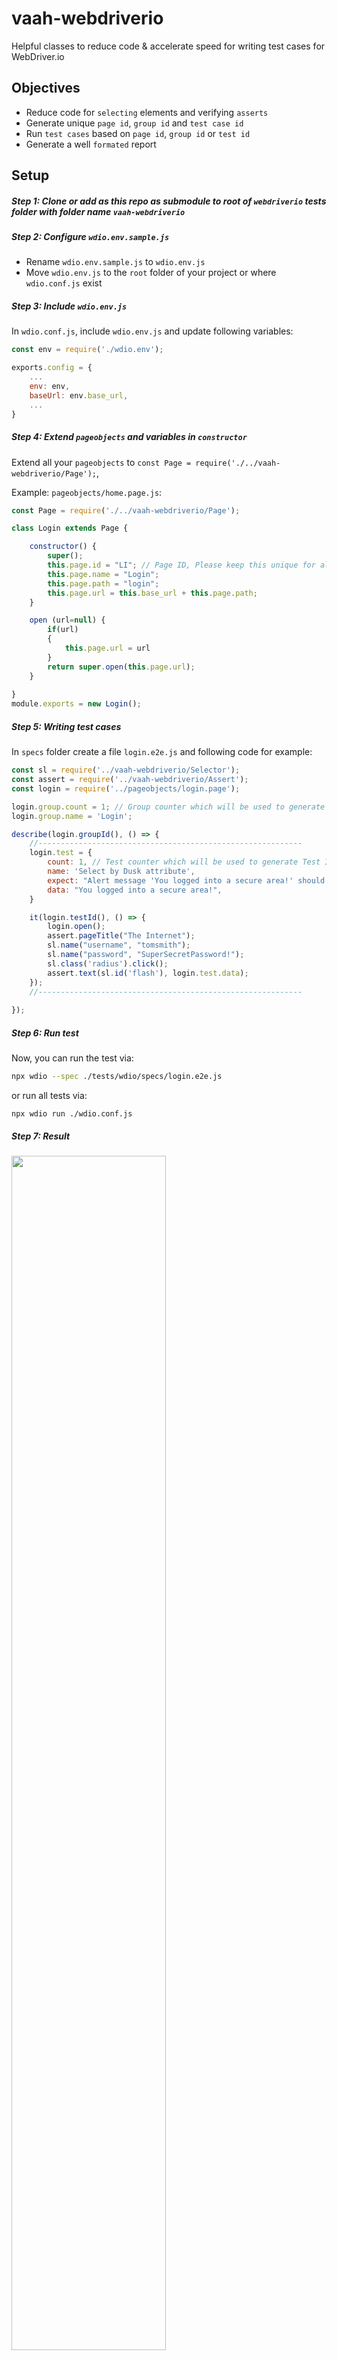# vaah-webdriverio
Helpful classes to reduce code &amp; accelerate speed for writing test cases for WebDriver.io 

## Objectives
- Reduce code for `selecting` elements and verifying `asserts`
- Generate unique `page id`, `group id` and `test case id`
- Run `test cases` based on `page id`, `group id` or `test id`
- Generate a well `formated` report

## Setup
##### Step 1: Clone or add as this repo as submodule to root of `webdriverio` tests folder with folder name `vaah-webdriverio`

##### Step 2: Configure `wdio.env.sample.js`
- Rename `wdio.env.sample.js` to `wdio.env.js`
- Move `wdio.env.js` to the `root` folder of your project or where `wdio.conf.js` exist

##### Step 3: Include `wdio.env.js`
In `wdio.conf.js`, include `wdio.env.js` and update following variables:

```js
const env = require('./wdio.env');

exports.config = {
    ...
    env: env,
    baseUrl: env.base_url,
    ...
}

```

##### Step 4: Extend `pageobjects` and variables in `constructor`
Extend all your `pageobjects` to `const Page = require('./../vaah-webdriverio/Page');`, 

Example: `pageobjects/home.page.js`: 
```js
const Page = require('./../vaah-webdriverio/Page');

class Login extends Page {

    constructor() {
        super();
        this.page.id = "LI"; // Page ID, Please keep this unique for all the pages.
        this.page.name = "Login";
        this.page.path = "login";
        this.page.url = this.base_url + this.page.path;
    }

    open (url=null) {
        if(url)
        {
            this.page.url = url
        }
        return super.open(this.page.url);
    }
    
}
module.exports = new Login();
```

##### Step 5: Writing test cases
In `specs` folder create a file `login.e2e.js` and following code for example:
```js
const sl = require('../vaah-webdriverio/Selector');
const assert = require('../vaah-webdriverio/Assert');
const login = require('../pageobjects/login.page');

login.group.count = 1; // Group counter which will be used to generate Group ID
login.group.name = 'Login';

describe(login.groupId(), () => {
    //-----------------------------------------------------------
    login.test = {
        count: 1, // Test counter which will be used to generate Test ID
        name: 'Select by Dusk attribute',
        expect: "Alert message 'You logged into a secure area!' should appear",
        data: "You logged into a secure area!",
    }

    it(login.testId(), () => {
        login.open();
        assert.pageTitle("The Internet");
        sl.name("username", "tomsmith");
        sl.name("password", "SuperSecretPassword!");
        sl.class('radius').click();
        assert.text(sl.id('flash'), login.test.data);
    });
    //-----------------------------------------------------------
    
});
```

##### Step 6: Run test 
Now, you can run the test via:
```sh
npx wdio --spec ./tests/wdio/specs/login.e2e.js
```

or run all tests via:

```shell
npx wdio run ./wdio.conf.js
```

##### Step 7: Result

<img src="https://raw.githubusercontent.com/webreinvent/vaah-webdriverio/master/assets/img/result.png" width="70%" />

It contains:
```
[PAGE ID: LI]
[GROUP ID: LI_1]
[TEST ID: LI_1_1]
```

If you need to run tests based on `page id`, `group id` or `test id`, you can use following command:

```shell
npx wdio --mochaOpts.grep <page id> 
e.g. npx wdio --mochaOpts.grep LI // This will run all the test cases under the Page with Page ID LI_1

npx wdio --mochaOpts.grep <group id>
e.g. npx wdio --mochaOpts.grep LI_1 // This will run all the test cases under the Group with Group ID LI_1

npx wdio --mochaOpts.grep <test id>
e.g. npx wdio --mochaOpts.grep LI_1_1 // This will run all the test cases under the Page ID LI having Group ID 1 and Test ID starting with 1
// Note: If you have test case with test ID as LI_1_11, LI_1_12... LI_1_19, these tests will also run if you provide the test ID as LI_1_1.
// To avoid this situation you can use a keyword to run a single test, but make sure to keep the keyword unique otherwise all the test cases having that keyword will run while executing tests. 
```
or you can even run the test cases based on a specific keyword:
```npx wdio --mochaOpts.grep <keyword>
e.g. npx wdio --mochaOpts.grep smoke
```

<br/>

## Support us

Please consider starring the project to show your :heart: and support.

[WebReinvent](https://webreinvent.com) is a web agency based in Delhi, India. You'll find an overview of all our open source projects [on github](https://github.com/webreinvent).
